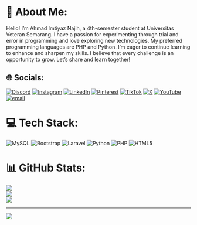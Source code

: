 # 🦖 About Me:
Hello! I’m Ahmad Imtiyaz Najih, a 4th-semester student at Universitas Veteran Semarang. I have a passion for experimenting through trial and error in programming and love exploring new technologies. My preferred programming languages are PHP and Python. I’m eager to continue learning to enhance and sharpen my skills. I believe that every challenge is an opportunity to grow. Let’s share and learn together!

## 🌐 Socials:
[![Discord](https://img.shields.io/badge/Discord-%237289DA.svg?logo=discord&logoColor=white)](https://discord.gg/prince_yazna) [![Instagram](https://img.shields.io/badge/Instagram-%23E4405F.svg?logo=Instagram&logoColor=white)](https://instagram.com/ahmad_imtiyaz04) [![LinkedIn](https://img.shields.io/badge/LinkedIn-%230077B5.svg?logo=linkedin&logoColor=white)](https://www.linkedin.com/in/ahmad-imtiyaz-3531532b5/) [![Pinterest](https://img.shields.io/badge/Pinterest-%23E60023.svg?logo=Pinterest&logoColor=white)](https://pinterest.com/imtiyaznajih) [![TikTok](https://img.shields.io/badge/TikTok-%23000000.svg?logo=TikTok&logoColor=white)](https://tiktok.com/@princeeeyzn) [![X](https://img.shields.io/badge/X-black.svg?logo=X&logoColor=white)](https://x.com/Iimtyaz_) [![YouTube](https://img.shields.io/badge/YouTube-%23FF0000.svg?logo=YouTube&logoColor=white)](https://www.youtube.com/@imtiyaznajih9686) [![email](https://img.shields.io/badge/Email-D14836?logo=gmail&logoColor=white)](mailto:imtiyaznajih8@gmail.com) 

# 💻 Tech Stack:
![MySQL](https://img.shields.io/badge/mysql-4479A1.svg?style=for-the-badge&logo=mysql&logoColor=white) ![Bootstrap](https://img.shields.io/badge/bootstrap-%238511FA.svg?style=for-the-badge&logo=bootstrap&logoColor=white) ![Laravel](https://img.shields.io/badge/laravel-%23FF2D20.svg?style=for-the-badge&logo=laravel&logoColor=white) ![Python](https://img.shields.io/badge/python-3670A0?style=for-the-badge&logo=python&logoColor=ffdd54) ![PHP](https://img.shields.io/badge/php-%23777BB4.svg?style=for-the-badge&logo=php&logoColor=white) ![HTML5](https://img.shields.io/badge/html5-%23E34F26.svg?style=for-the-badge&logo=html5&logoColor=white)
# 📊 GitHub Stats:
![](https://github-readme-stats.vercel.app/api?username=ahmad-imtiyaz&theme=radical&hide_border=false&include_all_commits=true&count_private=true)<br/>
![](https://nirzak-streak-stats.vercel.app/?user=ahmad-imtiyaz&theme=radical&hide_border=false)<br/>
![](https://github-readme-stats.vercel.app/api/top-langs/?username=ahmad-imtiyaz&theme=radical&hide_border=false&include_all_commits=true&count_private=true&layout=compact)

---
[![](https://visitcount.itsvg.in/api?id=ahmad-imtiyaz&icon=0&color=1)](https://visitcount.itsvg.in)

<!-- Proudly created with GPRM ( https://gprm.itsvg.in ) -->
